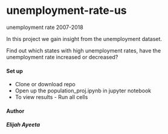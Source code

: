 # unemployment-rate-us

unemployment rate 2007-2018

In this project we gain insight from the unemployment dataset.

Find out which states with high unemployment rates, have the unemployment rate increased or decreased?
#### Set up
* Clone or download repo
* Open up the population_proj.ipynb in jupyter notebook
* To view results - Run all cells

#### Author

##### Elijah Ayeeta
